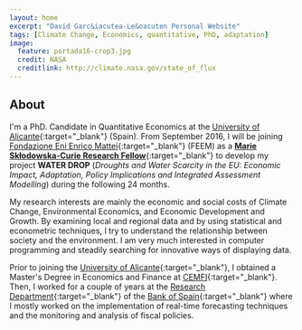 ```yaml
---
layout: home
excerpt: "David Garc&iacutea-Le&oacuten Personal Website"
tags: [Climate Change, Economics, quantitative, PhD, adaptation]
image:
  feature: portada16-crop3.jpg
  credit: NASA
  creditlink: http://climate.nasa.gov/state_of_flux
---
```

## About

I'm a PhD. Candidate in Quantitative Economics at the [University of Alicante](http://fae.ua.es/FAEX/){:target="_blank"} 
(Spain). From September 2016, I will be joining [Fondazione Eni Enrico Mattei](http://www.feem.it/){:target="_blank"} (FEEM) as a [**Marie Sk&#322;odowska-Curie Research Fellow**](http://ec.europa.eu/research/mariecurieactions/index_en.htm){:target="_blank"} to develop my project **WATER DROP** (*Droughts and Water Scarcity in the EU: Economic Impact, Adaptation,
Policy Implications and Integrated Assessment Modelling*) during the following 24 months.

My research interests are mainly the economic and social costs of Climate Change, Environmental Economics, and Economic Development and Growth. By examining local and regional data and by using statistical and econometric techniques, I try to understand the relationship between society and the environment. I am very much interested in computer  programming and steadily searching for innovative ways of displaying data. 

Prior to joining the [University of Alicante](http://www.ua.es/){:target="_blank"}, I obtained a Master's Degree in Economics 
and Finance at [CEMFI](http://www.cemfi.es/){:target="_blank"}. Then, I worked for a couple of years at the 
[Research Department](http://www.bde.es/investigador/en/){:target="_blank"} of the 
[Bank of Spain](http://www.bde.es/){:target="_blank"}  where I mostly worked on the implementation of real-time forecasting 
techniques and the monitoring and analysis of fiscal policies.
